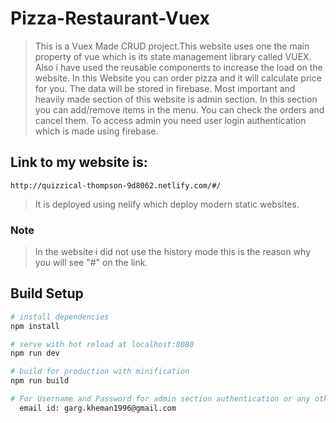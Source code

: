 # Pizza-Restaurant-Vuex
>This is a Vuex Made CRUD project.This website uses one the main property of vue which is its state management library called VUEX. Also i have used the reusable components to increase the load on the website. In this Website you can order pizza and it will calculate price for you. The data will be stored in firebase. Most important and heavily made section of this website is admin section. In this section you can add/remove items in the menu. You can check the orders and cancel them. To access admin you need user login authentication which is made using firebase.

## Link to my website is:
 `http://quizzical-thompson-9d8062.netlify.com/#/`
 
> It is deployed using nelify which deploy modern static websites.

### Note
> In the website i did not use the history mode this is the reason why you will see "#" on the link.

## Build Setup

``` bash
# install dependencies
npm install

# serve with hot reload at localhost:8080
npm run dev

# build for production with minification
npm run build

# For Username and Password for admin section authentication or any other query drop me a message in my email:
  email id: garg.kheman1996@gmail.com
```
